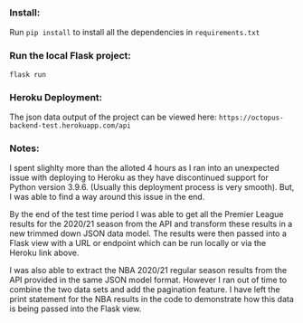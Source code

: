 ### Install:

Run `pip install` to install all the dependencies in `requirements.txt` 

### Run the local Flask project:
`flask run`

### Heroku Deployment:
The json data output of the project can be viewed here: 
`https://octopus-backend-test.herokuapp.com/api`

### Notes:

I spent slighlty more than the alloted 4 hours as I ran into an unexpected issue with deploying to Heroku as they have discontinued support for Python version 3.9.6. (Usually this deployment process is very smooth). But, I was able to find a way around this issue in the end. 

By the end of the test time period I was able to get all the Premier League results for the 2020/21 season from the API and transform these results in a new trimmed down JSON data model. The results were then passed into a Flask view with a URL or endpoint which can be run locally or via the Heroku link above. 

I was also able to extract the NBA 2020/21 regular season results from the API provided in the same JSON model format. However I ran out of time to combine the two data sets and add the pagination feature. I have left the print statement for the NBA results in the code to demonstrate how this data is being passed into the Flask view.



